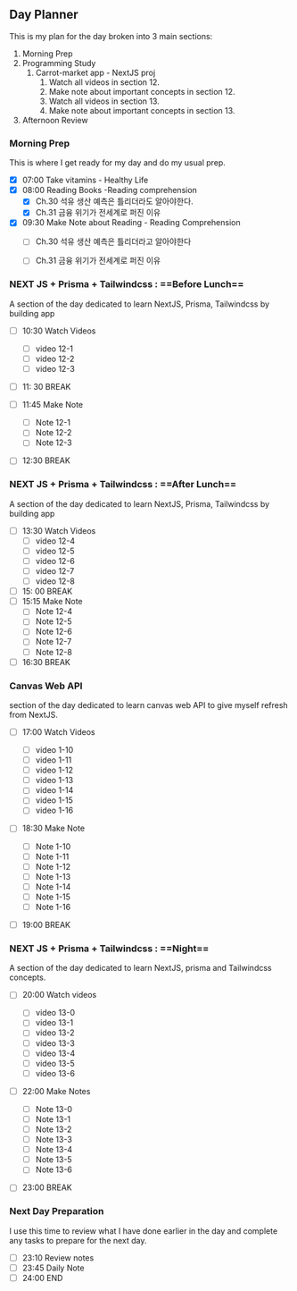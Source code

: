 ## Day Planner

This is my plan for the day broken into 3 main sections:
1. Morning Prep
2. Programming Study
	1. Carrot-market app - NextJS proj
		1. Watch all videos in section 12.
		2. Make note about important concepts in section 12.
		3. Watch all videos in section 13.
		4. Make note about important concepts in section 13.
3. Afternoon Review

### Morning Prep

This is where I get ready for my day and do my usual prep.

- [x] 07:00 Take vitamins - Healthy Life
- [x] 08:00 Reading Books -Reading comprehension
	- [x] Ch.30 석유 생산 예측은 틀리더라도 알아야한다.
	- [x] Ch.31 금융 위기가 전세계로 퍼진 이유
- [x] 09:30 Make Note about Reading - Reading Comprehension
	- [ ] Ch.30 석유 생산 예측은 틀리더라고 알아야한다
	- [ ] Ch.31 금융 위기가 전세계로 퍼진 이유


### NEXT JS + Prisma + Tailwindcss : ==Before Lunch==

A section of the day dedicated to learn NextJS, Prisma, Tailwindcss by building app

- [ ] 10:30 Watch Videos
	- [ ] video 12-1
	- [ ] video 12-2
	- [ ] video 12-3
- [ ] 11: 30 BREAK
- [ ] 11:45 Make Note
	- [ ] Note 12-1
	- [ ] Note 12-2
	- [ ] Note 12-3
- [ ] 12:30 BREAK


### NEXT JS + Prisma + Tailwindcss :  ==After Lunch==

A section of the day dedicated to learn NextJS, Prisma, Tailwindcss by building app

- [ ] 13:30 Watch Videos
	- [ ] video 12-4
	- [ ] video 12-5
	- [ ] video 12-6
	- [ ] video 12-7
	- [ ] video 12-8
- [ ] 15: 00 BREAK
- [ ] 15:15 Make Note
	- [ ] Note 12-4
	- [ ] Note 12-5
	- [ ] Note 12-6
	- [ ] Note 12-7
	- [ ] Note 12-8
- [ ] 16:30 BREAK

### Canvas Web API

section of the day dedicated to learn canvas web API to give myself refresh from NextJS.

- [ ] 17:00 Watch Videos
	- [ ] video 1-10
	- [ ] video 1-11
	- [ ] video 1-12
	- [ ] video 1-13
	- [ ] video 1-14
	- [ ] video 1-15
	- [ ] video 1-16
- [ ] 18:30 Make Note
	- [ ] Note 1-10
	- [ ] Note 1-11
	- [ ] Note 1-12
	- [ ] Note 1-13
	- [ ] Note 1-14
	- [ ] Note 1-15
	- [ ] Note 1-16
- [ ] 19:00 BREAK


### NEXT JS + Prisma + Tailwindcss :  ==Night==

A section of the day dedicated to learn NextJS, prisma and Tailwindcss concepts.

- [ ] 20:00 Watch videos
	- [ ] video 13-0
	- [ ] video 13-1
	- [ ] video 13-2
	- [ ] video 13-3
	- [ ] video 13-4
	- [ ] video 13-5
	- [ ] video 13-6
- [ ] 22:00 Make Notes
	- [ ] Note 13-0
	- [ ]  Note 13-1
	- [ ]  Note 13-2
	- [ ]  Note 13-3
	- [ ]  Note 13-4
	- [ ]  Note 13-5
	- [ ]  Note 13-6
- [ ] 23:00 BREAK


### Next Day Preparation

I use this time to review what I have done earlier in the day and complete any tasks to prepare for the next day.

- [ ] 23:10 Review notes
- [ ] 23:45 Daily Note
- [ ] 24:00 END